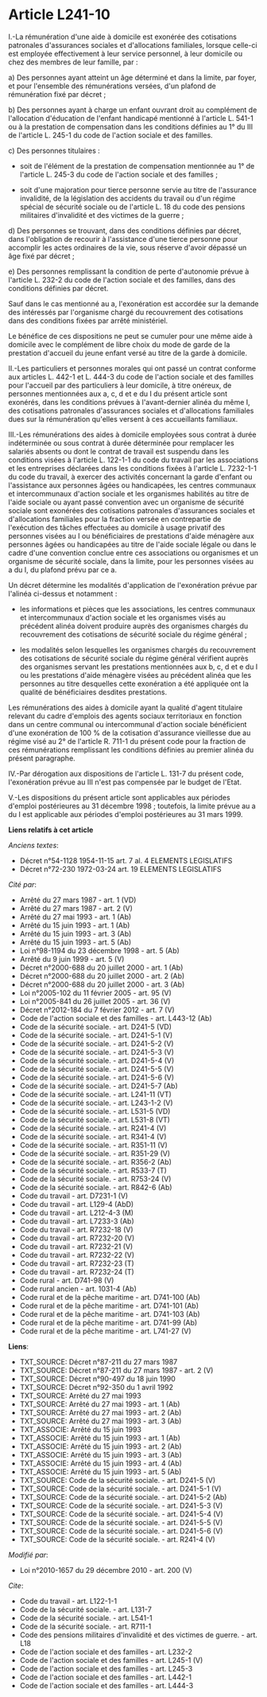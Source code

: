 # Article L241-10

I.-La rémunération d'une aide à domicile est exonérée des cotisations patronales d'assurances sociales et d'allocations
familiales, lorsque celle-ci est employée effectivement à leur service personnel, à leur domicile ou chez des membres de leur
famille, par : 

a) Des personnes ayant atteint un âge déterminé et dans la limite, par foyer, et pour l'ensemble des rémunérations versées,
d'un plafond de rémunération fixé par décret ; 

b) Des personnes ayant à charge un enfant ouvrant droit au complément de l'allocation d'éducation de l'enfant handicapé
mentionné à l'article L. 541-1 ou à la prestation de compensation dans les conditions définies au 1° du III de l'article L.
245-1 du code de l'action sociale et des familles. 

c) Des personnes titulaires :

- soit de l'élément de la prestation de compensation mentionnée au 1° de l'article L. 245-3 du code de l'action sociale et
des familles ;

- soit d'une majoration pour tierce personne servie au titre de l'assurance invalidité, de la législation des accidents du
travail ou d'un régime spécial de sécurité sociale ou de l'article L. 18 du code des pensions militaires d'invalidité et des
victimes de la guerre ; 

d) Des personnes se trouvant, dans des conditions définies par décret, dans l'obligation de recourir à l'assistance d'une
tierce personne pour accomplir les actes ordinaires de la vie, sous réserve d'avoir dépassé un âge fixé par décret ; 

e) Des personnes remplissant la condition de perte d'autonomie prévue à l'article L. 232-2 du code de l'action sociale et des
familles, dans des conditions définies par décret. 

Sauf dans le cas mentionné au a, l'exonération est accordée sur la demande des intéressés par l'organisme chargé du
recouvrement des cotisations dans des conditions fixées par arrêté ministériel. 

Le bénéfice de ces dispositions ne peut se cumuler pour une même aide à domicile avec le complément de libre choix du mode de
garde de la prestation d'accueil du jeune enfant versé au titre de la garde à domicile. 

II.-Les particuliers et personnes morales qui ont passé un contrat conforme aux articles L. 442-1 et L. 444-3 du code de
l'action sociale et des familles pour l'accueil par des particuliers à leur domicile, à titre onéreux, de personnes
mentionnées aux a, c, d et e du I du présent article sont exonérés, dans les conditions prévues à l'avant-dernier alinéa du
même I, des cotisations patronales d'assurances sociales et d'allocations familiales dues sur la rémunération qu'elles
versent à ces accueillants familiaux. 

III.-Les rémunérations des aides à domicile employées sous contrat à durée indéterminée ou sous contrat à durée déterminée
pour remplacer les salariés absents ou dont le contrat de travail est suspendu dans les conditions visées à l'article L.
122-1-1 du code du travail par les associations et les entreprises déclarées dans les conditions fixées à l'article L.
7232-1-1 du code du travail, à exercer des activités concernant la garde d'enfant ou l'assistance aux personnes âgées ou
handicapées, les centres communaux et intercommunaux d'action sociale et les organismes habilités au titre de l'aide sociale
ou ayant passé convention avec un organisme de sécurité sociale sont exonérées des cotisations patronales d'assurances
sociales et d'allocations familiales pour la fraction versée en contrepartie de l'exécution des tâches effectuées au domicile
à usage privatif des personnes visées au I ou bénéficiaires de prestations d'aide ménagère aux personnes âgées ou handicapées
au titre de l'aide sociale légale ou dans le cadre d'une convention conclue entre ces associations ou organismes et un
organisme de sécurité sociale, dans la limite, pour les personnes visées au a du I, du plafond prévu par ce a. 

Un décret détermine les modalités d'application de l'exonération prévue par l'alinéa ci-dessus et notamment :

- les informations et pièces que les associations, les centres communaux et intercommunaux d'action sociale et les organismes
visés au précédent alinéa doivent produire auprès des organismes chargés du recouvrement des cotisations de sécurité sociale
du régime général ;

- les modalités selon lesquelles les organismes chargés du recouvrement des cotisations de sécurité sociale du régime général
vérifient auprès des organismes servant les prestations mentionnées aux b, c, d et e du I ou les prestations d'aide ménagère
visées au précédent alinéa que les personnes au titre desquelles cette exonération a été appliquée ont la qualité de
bénéficiaires desdites prestations. 

Les rémunérations des aides à domicile ayant la qualité d'agent titulaire relevant du cadre d'emplois des agents sociaux
territoriaux en fonction dans un centre communal ou intercommunal d'action sociale bénéficient d'une exonération de 100 % de
la cotisation d'assurance vieillesse due au régime visé au 2° de l'article R. 711-1 du présent code pour la fraction de ces
rémunérations remplissant les conditions définies au premier alinéa du présent paragraphe. 

IV.-Par dérogation aux dispositions de l'article L. 131-7 du présent code, l'exonération prévue au III n'est pas compensée
par le budget de l'Etat.

V.-Les dispositions du présent article sont applicables aux périodes d'emploi postérieures au 31 décembre 1998 ; toutefois,
la limite prévue au a du I est applicable aux périodes d'emploi postérieures au 31 mars 1999.

**Liens relatifs à cet article**

_Anciens textes_:

  - Décret n°54-1128 1954-11-15 art. 7 al. 4 ELEMENTS LEGISLATIFS
  - Décret n°72-230 1972-03-24 art. 19 ELEMENTS LEGISLATIFS

_Cité par_:

  - Arrêté du 27 mars 1987 - art. 1 (VD)
  - Arrêté du 27 mars 1987 - art. 2 (V)
  - Arrêté du 27 mai 1993 - art. 1 (Ab)
  - Arrêté du 15 juin 1993 - art. 1 (Ab)
  - Arrêté du 15 juin 1993 - art. 3 (Ab)
  - Arrêté du 15 juin 1993 - art. 5 (Ab)
  - Loi n°98-1194 du 23 décembre 1998 - art. 5 (Ab)
  - Arrêté du 9 juin 1999 - art. 5 (V)
  - Décret n°2000-688 du 20 juillet 2000 - art. 1 (Ab)
  - Décret n°2000-688 du 20 juillet 2000 - art. 2 (Ab)
  - Décret n°2000-688 du 20 juillet 2000 - art. 3 (Ab)
  - Loi n°2005-102 du 11 février 2005 - art. 95 (V)
  - Loi n°2005-841 du 26 juillet 2005 - art. 36 (V)
  - Décret n°2012-184 du 7 février 2012 - art. 7 (V)
  - Code de l'action sociale et des familles - art. L443-12 (Ab)
  - Code de la sécurité sociale. - art. D241-5 (VD)
  - Code de la sécurité sociale. - art. D241-5-1 (V)
  - Code de la sécurité sociale. - art. D241-5-2 (V)
  - Code de la sécurité sociale. - art. D241-5-3 (V)
  - Code de la sécurité sociale. - art. D241-5-4 (V)
  - Code de la sécurité sociale. - art. D241-5-5 (V)
  - Code de la sécurité sociale. - art. D241-5-6 (V)
  - Code de la sécurité sociale. - art. D241-5-7 (Ab)
  - Code de la sécurité sociale. - art. L241-11 (VT)
  - Code de la sécurité sociale. - art. L243-1-2 (V)
  - Code de la sécurité sociale. - art. L531-5 (VD)
  - Code de la sécurité sociale. - art. L531-8 (VT)
  - Code de la sécurité sociale. - art. R241-4 (V)
  - Code de la sécurité sociale. - art. R341-4 (V)
  - Code de la sécurité sociale. - art. R351-11 (V)
  - Code de la sécurité sociale. - art. R351-29 (V)
  - Code de la sécurité sociale. - art. R356-2 (Ab)
  - Code de la sécurité sociale. - art. R533-7 (T)
  - Code de la sécurité sociale. - art. R753-24 (V)
  - Code de la sécurité sociale. - art. R842-6 (Ab)
  - Code du travail - art. D7231-1 (V)
  - Code du travail - art. L129-4 (AbD)
  - Code du travail - art. L212-4-3 (M)
  - Code du travail - art. L7233-3 (Ab)
  - Code du travail - art. R7232-18 (V)
  - Code du travail - art. R7232-20 (V)
  - Code du travail - art. R7232-21 (V)
  - Code du travail - art. R7232-22 (V)
  - Code du travail - art. R7232-23 (T)
  - Code du travail - art. R7232-24 (T)
  - Code rural - art. D741-98 (V)
  - Code rural ancien - art. 1031-4 (Ab)
  - Code rural et de la pêche maritime - art. D741-100 (Ab)
  - Code rural et de la pêche maritime - art. D741-101 (Ab)
  - Code rural et de la pêche maritime - art. D741-103 (Ab)
  - Code rural et de la pêche maritime - art. D741-99 (Ab)
  - Code rural et de la pêche maritime - art. L741-27 (V)

**Liens**:

  - TXT_SOURCE: Décret n°87-211 du 27 mars 1987
  - TXT_SOURCE: Décret n°87-211 du 27 mars 1987 - art. 2 (V)
  - TXT_SOURCE: Décret n°90-497 du 18 juin 1990
  - TXT_SOURCE: Décret n°92-350 du 1 avril 1992
  - TXT_SOURCE: Arrêté du 27 mai 1993
  - TXT_SOURCE: Arrêté du 27 mai 1993 - art. 1 (Ab)
  - TXT_SOURCE: Arrêté du 27 mai 1993 - art. 2 (Ab)
  - TXT_SOURCE: Arrêté du 27 mai 1993 - art. 3 (Ab)
  - TXT_ASSOCIE: Arrêté du 15 juin 1993
  - TXT_ASSOCIE: Arrêté du 15 juin 1993 - art. 1 (Ab)
  - TXT_ASSOCIE: Arrêté du 15 juin 1993 - art. 2 (Ab)
  - TXT_ASSOCIE: Arrêté du 15 juin 1993 - art. 3 (Ab)
  - TXT_ASSOCIE: Arrêté du 15 juin 1993 - art. 4 (Ab)
  - TXT_ASSOCIE: Arrêté du 15 juin 1993 - art. 5 (Ab)
  - TXT_SOURCE: Code de la sécurité sociale. - art. D241-5 (V)
  - TXT_SOURCE: Code de la sécurité sociale. - art. D241-5-1 (V)
  - TXT_SOURCE: Code de la sécurité sociale. - art. D241-5-2 (Ab)
  - TXT_SOURCE: Code de la sécurité sociale. - art. D241-5-3 (V)
  - TXT_SOURCE: Code de la sécurité sociale. - art. D241-5-4 (V)
  - TXT_SOURCE: Code de la sécurité sociale. - art. D241-5-5 (V)
  - TXT_SOURCE: Code de la sécurité sociale. - art. D241-5-6 (V)
  - TXT_SOURCE: Code de la sécurité sociale. - art. R241-4 (V)

_Modifié par_:

  - Loi n°2010-1657 du 29 décembre 2010 - art. 200 (V)

_Cite_:

  - Code du travail - art. L122-1-1
  - Code de la sécurité sociale. - art. L131-7
  - Code de la sécurité sociale. - art. L541-1
  - Code de la sécurité sociale. - art. R711-1
  - Code des pensions militaires d'invalidité et des victimes de guerre. - art. L18
  - Code de l'action sociale et des familles - art. L232-2
  - Code de l'action sociale et des familles - art. L245-1 (V)
  - Code de l'action sociale et des familles - art. L245-3
  - Code de l'action sociale et des familles - art. L442-1
  - Code de l'action sociale et des familles - art. L444-3
